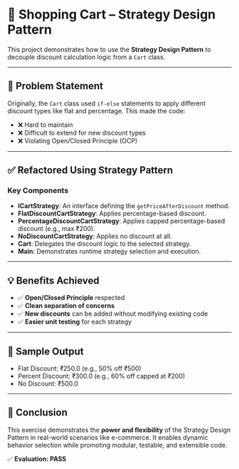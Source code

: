 # 🛒 Shopping Cart – Strategy Design Pattern

This project demonstrates how to use the **Strategy Design Pattern** to decouple discount calculation logic from a `Cart` class.

---

## 🎯 Problem Statement

Originally, the `Cart` class used `if-else` statements to apply different discount types like flat and percentage. This made the code:

- ❌ Hard to maintain
- ❌ Difficult to extend for new discount types
- ❌ Violating Open/Closed Principle (OCP)

---

## ✅ Refactored Using Strategy Pattern

### Key Components

- **ICartStrategy**: An interface defining the `getPriceAfterDiscount` method.
- **FlatDiscountCartStrategy**: Applies percentage-based discount.
- **PercentageDiscountCartStrategy**: Applies capped percentage-based discount (e.g., max ₹200).
- **NoDiscountCartStrategy**: Applies no discount at all.
- **Cart**: Delegates the discount logic to the selected strategy.
- **Main**: Demonstrates runtime strategy selection and execution.

---

## 💡 Benefits Achieved

- ✅ **Open/Closed Principle** respected
- ✅ **Clean separation of concerns**
- ✅ **New discounts** can be added without modifying existing code
- ✅ **Easier unit testing** for each strategy

---

## 🧪 Sample Output

- Flat Discount: ₹250.0 (e.g., 50% off ₹500)
- Percent Discount: ₹300.0 (e.g., 60% off capped at ₹200)
- No Discount: ₹500.0

---

## 🏁 Conclusion

This exercise demonstrates the **power and flexibility** of the Strategy Design Pattern in real-world scenarios like e-commerce. It enables dynamic behavior selection while promoting modular, testable, and extensible code.

✅ **Evaluation: PASS**

